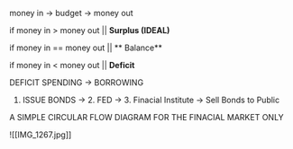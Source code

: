 money in -> budget -> money out

if money in > money out || **Surplus (IDEAL)**

if money in == money out || ** Balance**

if money in < money out || **Deficit**

DEFICIT SPENDING -> BORROWING

1) ISSUE BONDS -> 2. FED -> 3. Finacial Institute -> Sell Bonds to Public

A SIMPLE CIRCULAR FLOW DIAGRAM FOR THE FINACIAL MARKET ONLY

![[IMG_1267.jpg]]